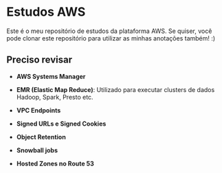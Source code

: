 # Estudos AWS
Este é o meu repositório de estudos da plataforma AWS. Se quiser, você pode clonar este repositório para utilizar as minhas anotações também! :)

## Preciso revisar

- **AWS Systems Manager**

- **EMR (Elastic Map Reduce)**: Utilizado para executar clusters de dados Hadoop, Spark, Presto etc.

- **VPC Endpoints**

- **Signed URLs e Signed Cookies**

- **Object Retention**

- **Snowball jobs**

- **Hosted Zones no Route 53**